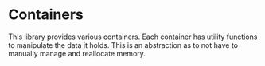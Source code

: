 # Containers
This library provides various containers. Each container has utility functions to manipulate the data it holds. This is an abstraction as to not have to manually manage and reallocate memory. 
